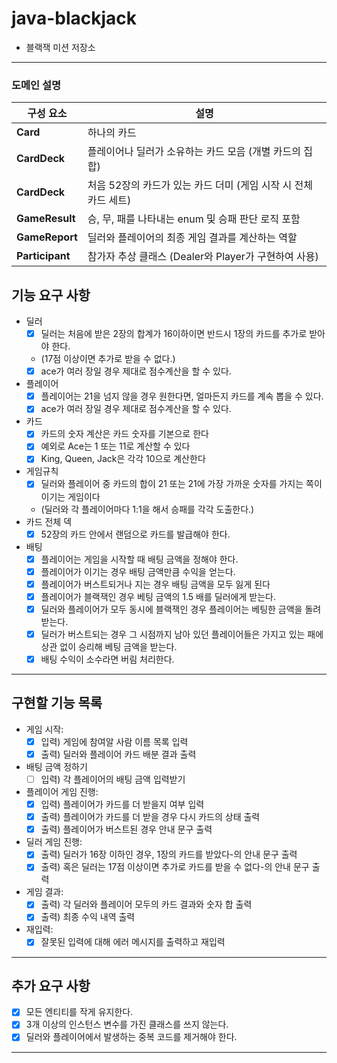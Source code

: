 # java-blackjack

- 블랙잭 미션 저장소

---
### 도메인 설명

| 구성 요소           | 설명 |
|-----------------| -------------------------------------------------------------- |
| **Card**        | 하나의 카드 |
| **CardDeck**    | 플레이어나 딜러가 소유하는 카드 모음 (개별 카드의 집합) |
| **CardDeck**    | 처음 52장의 카드가 있는 카드 더미 (게임 시작 시 전체 카드 세트) |
| **GameResult**  | 승, 무, 패를 나타내는 enum 및 승패 판단 로직 포함 |
| **GameReport**  | 딜러와 플레이어의 최종 게임 결과를 계산하는 역할 |
| **Participant** | 참가자 추상 클래스 (Dealer와 Player가 구현하여 사용) |
## 기능 요구 사항

- 딜러
    - [x] 딜러는 처음에 받은 2장의 합계가 16이하이면 반드시 1장의 카드를 추가로 받아야 한다.
    - (17점 이상이면 추가로 받을 수 없다.)
    - [x] ace가 여러 장일 경우 제대로 점수계산을 할 수 있다.
- 플레이어
    - [x] 플레이어는 21을 넘지 않을 경우 원한다면, 얼마든지 카드를 계속 뽑을 수 있다.
    - [x] ace가 여러 장일 경우 제대로 점수계산을 할 수 있다.
- 카드
    - [x] 카드의 숫자 계산은 카드 숫자를 기본으로 한다
    - [x] 예외로 Ace는 1 또는 11로 계산할 수 있다
    - [x] King, Queen, Jack은 각각 10으로 계산한다
- 게임규칙
    - [x] 딜러와 플레이어 중 카드의 합이 21 또는 21에 가장 가까운 숫자를 가지는 쪽이 이기는 게임이다
    - (딜러와 각 플레이어마다 1:1을 해서 승패를 각각 도출한다.)
- 카드 전체 덱
    - [x] 52장의 카드 안에서 랜덤으로 카드를 발급해야 한다.

- 배팅
  - [x] 플레이어는 게임을 시작할 때 배팅 금액을 정해야 한다.
  - [x] 플레이어가 이기는 경우 배팅 금액만큼 수익을 얻는다.
  - [x] 플레이어가 버스트되거나 지는 경우 배팅 금액을 모두 잃게 된다
  - [x] 플레이어가 블랙잭인 경우 베팅 금액의 1.5 배를 딜러에게 받는다.
  - [x] 딜러와 플레이어가 모두 동시에 블랙잭인 경우 플레이어는 베팅한 금액을 돌려받는다.
  - [x] 딜러가 버스트되는 경우 그 시점까지 남아 있던 플레이어들은 가지고 있는 패에 상관 없이 승리해 베팅 금액을 받는다.
  - [x] 배팅 수익이 소수라면 버림 처리한다.
---

## 구현할 기능 목록

- 게임 시작:
    - [x] 입력) 게임에 참여알 사람 이름 목록 입력
    - [x] 출력) 딜러와 플레이어 카드 배분 결과 출력
- 배팅 금액 정하기
  - [ ] 입력) 각 플레이어의 배팅 금액 입력받기
- 플레이어 게임 진행:
    - [x] 입력) 플레이어가 카드를 더 받을지 여부 입력
    - [x] 출력) 플레이어가 카드를 더 받을 경우 다시 카드의 상태 출력
    - [x] 출력) 플레이어가 버스트된 경우 안내 문구 출력
- 딜러 게임 진행:
    - [x] 출력) 딜러가 16장 이하인 경우, 1장의 카드를 받았다-의 안내 문구 출력
    - [x] 출력) 혹은 딜러는 17점 이상이면 추가로 카드를 받을 수 없다-의 안내 문구 출력
- 게임 결과:
    - [x] 출력) 각 딜러와 플레이어 모두의 카드 결과와 숫자 합 출력
    - [x] 출력) 최종 수익 내역 출력
- 재입력:
    - [x] 잘못된 입력에 대해 에러 메시지를 출력하고 재입력

---

## 추가 요구 사항

- [x] 모든 엔티티를 작게 유지한다.
- [x] 3개 이상의 인스턴스 변수를 가진 클래스를 쓰지 않는다.
- [x] 딜러와 플레이어에서 발생하는 중복 코드를 제거해야 한다.

---